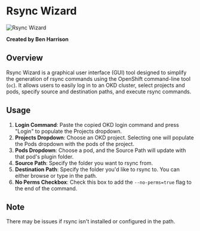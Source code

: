 # Rsync Wizard

![Rsync Wizard](https://github.com/Benzamp/rsync-wizard/assets/39504919/4066eaf0-9aea-4bde-b259-0c0e2142db56)

**Created by Ben Harrison**

## Overview

Rsync Wizard is a graphical user interface (GUI) tool designed to simplify the generation of rsync commands using the OpenShift command-line tool (`oc`). It allows users to easily log in to an OKD cluster, select projects and pods, specify source and destination paths, and execute rsync commands.

## Usage

1. **Login Command**: Paste the copied OKD login command and press "Login" to populate the Projects dropdown.
2. **Projects Dropdown**: Choose an OKD project. Selecting one will populate the Pods dropdown with the pods of the project.
3. **Pods Dropdown**: Choose a pod, and the Source Path will update with that pod's plugin folder.
4. **Source Path**: Specify the folder you want to rsync from.
5. **Destination Path**: Specify the folder you'd like to rsync to. You can either browse or type in the path.
6. **No Perms Checkbox**: Check this box to add the `--no-perms=true` flag to the end of the command.

## Note

There may be issues if rsync isn't installed or configured in the path.

